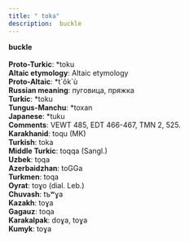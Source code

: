 ```yaml
---
title: " toka"
description:  buckle
---
```

<p data-pagefind-weight="0.5">
<strong> buckle</strong><br><br>
<strong>Proto-Turkic</strong>:  *toku<br>
<strong>Altaic etymology</strong>:  Altaic etymology<br>
<strong> Proto-Altaic</strong>:  *t`ŏk`ù<br>
<strong>Russian meaning</strong>:  пуговица, пряжка<br>
<strong>Turkic</strong>:  *toku<br>
<strong>Tungus-Manchu</strong>:  *toxan<br>
<strong>Japanese</strong>:  *tuku<br>
<strong>Comments</strong>:  VEWT 485, EDT 466-467, TMN 2, 525.<br>
<strong>Karakhanid</strong>:  toqu (MK)<br>
<strong>Turkish</strong>:  toka<br>
<strong>Middle Turkic</strong>:  toqqa (Sangl.)<br>
<strong>Uzbek</strong>:  tọqa<br>
<strong>Azerbaidzhan</strong>:  toGGa<br>
<strong>Turkmen</strong>:  toqa<br>
<strong>Oyrat</strong>:  toɣo (dial. Leb.)<br>
<strong>Chuvash</strong>:  tъʷɣa<br>
<strong>Kazakh</strong>:  toɣa<br>
<strong>Gagauz</strong>:  toqa<br>
<strong>Karakalpak</strong>:  doɣa, toɣa<br>
<strong>Kumyk</strong>:  toɣa<br>

</p>
